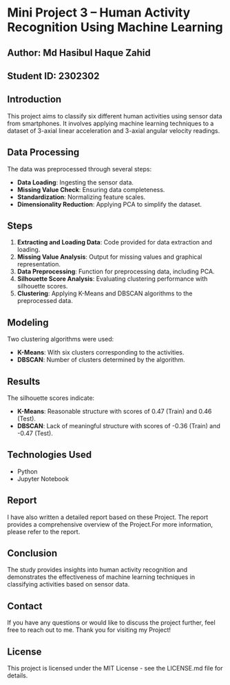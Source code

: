 # Mini Project 3 – Human Activity Recognition Using Machine Learning
## Author: Md Hasibul Haque Zahid
## Student ID: 2302302

## Introduction
This project aims to classify six different human activities using sensor data from smartphones. It involves applying machine learning techniques to a dataset of 3-axial linear acceleration and 3-axial angular velocity readings.

## Data Processing
The data was preprocessed through several steps:
- **Data Loading**: Ingesting the sensor data.
- **Missing Value Check**: Ensuring data completeness.
- **Standardization**: Normalizing feature scales.
- **Dimensionality Reduction**: Applying PCA to simplify the dataset.

## Steps
1. **Extracting and Loading Data**: Code provided for data extraction and loading.
2. **Missing Value Analysis**: Output for missing values and graphical representation.
3. **Data Preprocessing**: Function for preprocessing data, including PCA.
4. **Silhouette Score Analysis**: Evaluating clustering performance with silhouette scores.
5. **Clustering**: Applying K-Means and DBSCAN algorithms to the preprocessed data.

## Modeling
Two clustering algorithms were used:
- **K-Means**: With six clusters corresponding to the activities.
- **DBSCAN**: Number of clusters determined by the algorithm.

## Results
The silhouette scores indicate:
- **K-Means**: Reasonable structure with scores of 0.47 (Train) and 0.46 (Test).
- **DBSCAN**: Lack of meaningful structure with scores of -0.36 (Train) and -0.47 (Test).
## Technologies Used
- Python
- Jupyter Notebook

## Report
I have also written a detailed report based on these Project. The report provides a comprehensive overview of the Project.For more information, please refer to the report.

## Conclusion
The study provides insights into human activity recognition and demonstrates the effectiveness of machine learning techniques in classifying activities based on sensor data.

## Contact
If you have any questions or would like to discuss the project further, feel free to reach out to me.
Thank you for visiting my Project!

## License
This project is licensed under the MIT License - see the LICENSE.md file for details.
